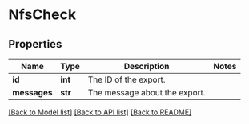 # NfsCheck

## Properties
Name | Type | Description | Notes
------------ | ------------- | ------------- | -------------
**id** | **int** | The ID of the export. | 
**messages** | **str** | The message about the export. | 

[[Back to Model list]](../README.md#documentation-for-models) [[Back to API list]](../README.md#documentation-for-api-endpoints) [[Back to README]](../README.md)


